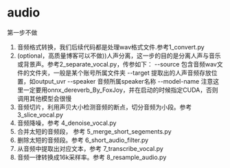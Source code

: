 # audio

第一步不做

1. 音频格式转换，我们后续代码都是处理wav格式文件.参考1_convert.py
2. (optional，高质量博客可以不做))人声分离，这一步的目的是分离人声与音乐或背景声。参考2_separate_vocal.py，传参如下：
   --source 包含音频wav文件的文件夹，一般是某个账号所属文件夹
   --target 提取出的人声音频存放位置，如output_uvr
   --speaker 音频所属speaker名称
   --model-name 注意这里一定要用onnx_dereverb_By_FoxJoy，并在启动的时候指定CUDA，否则调用其他模型会很慢
3. 音频切片，利用声贝大小检测音频的断点，切分音频为小段。参考 3_slice_vocal.py
4. 音频降噪，参考 4_denoise_vocal.py
5. 合并太短的音频段， 参考 5_merge_short_segements.py
6. 删除太短的音频段。参考 6_short_audio_filter.py
7. 从音频中提取出对应文本，参考 7_transcribe_vocal.py
8. 音频一律转换成16k采样率。参考 8_resample_audio.py
